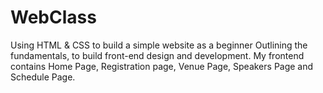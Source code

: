# WebClass
Using HTML & CSS to build a simple  website as a beginner 
Outlining the fundamentals, to build  front-end design and development. My frontend contains
Home Page, Registration page, Venue Page, Speakers Page and Schedule Page. 
